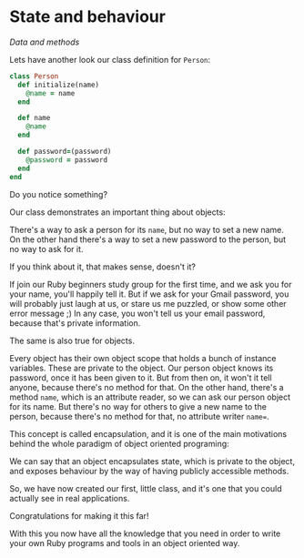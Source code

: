 # State and behaviour

*Data and methods*

Lets have another look our class definition for `Person`:

```ruby
class Person
  def initialize(name)
    @name = name
  end

  def name
    @name
  end

  def password=(password)
    @password = password
  end
end
```

Do you notice something?

Our class demonstrates an important thing about objects:

There's a way to ask a person for its `name`, but no way to set a new name. On
the other hand there's a way to set a new password to the person, but no way to
ask for it.

If you think about it, that makes sense, doesn't it?

If join our Ruby beginners study group for the first time, and we ask you for
your name, you'll happily tell it. But if we ask for your Gmail password, you
will probably just laugh at us, or stare us me puzzled, or show some other
error message ;) In any case, you won't tell us your email password, because
that's private information.

The same is also true for objects.

Every object has their own object scope that holds a bunch of instance
variables. These are private to the object. Our person object knows its
password, once it has been given to it. But from then on, it won't it tell
anyone, because there's no method for that. On the other hand, there's a method
`name`, which is an attribute reader, so we can ask our person object for its
name. But there's no way for others to give a new name to the person, because
there's no method for that, no attribute writer `name=`.

This concept is called encapsulation, and it is one of the main motivations
behind the whole paradigm of object oriented programing:

We can say that an object encapsulates state, which is private to the object,
and exposes behaviour by the way of having publicly accessible methods.

So, we have now created our first, little class, and it's one that you could
actually see in real applications.

Congratulations for making it this far!

With this you now have all the knowledge that you need in order to write your
own Ruby programs and tools in an object oriented way.
